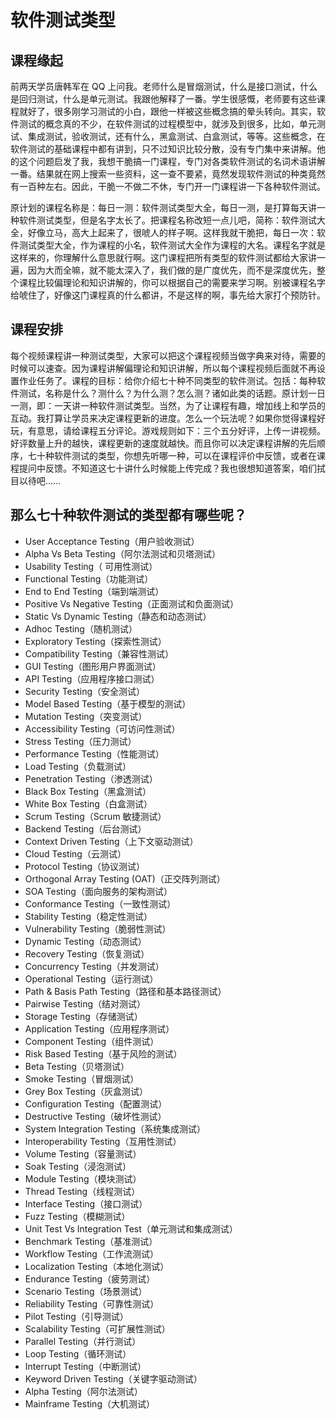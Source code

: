 # 软件测试类型

## 课程缘起

前两天学员唐韩军在 QQ 上问我。老师什么是冒烟测试，什么是接口测试，什么是回归测试，什么是单元测试。我跟他解释了一番。学生很感慨，老师要有这些课程就好了，很多刚学习测试的小白，跟他一样被这些概念搞的晕头转向。其实，软件测试的概念真的不少，在软件测试的过程模型中，就涉及到很多，比如，单元测试、集成测试，验收测试，还有什么，黑盒测试、白盒测试，等等。这些概念，在软件测试的基础课程中都有讲到，只不过知识比较分散，没有专门集中来讲解。他的这个问题启发了我，我想干脆搞一门课程，专门对各类软件测试的名词术语讲解一番。结果就在网上搜索一些资料，这一查不要紧，竟然发现软件测试的种类竟然有一百种左右。因此，干脆一不做二不休，专门开一门课程讲一下各种软件测试。

原计划的课程名称是：每日一测：软件测试类型大全，每日一测，是打算每天讲一种软件测试类型，但是名字太长了。把课程名称改短一点儿吧，简称：软件测试大全，好像立马，高大上起来了，很唬人的样子啊。这样我就干脆把，每日一次：软件测试类型大全，作为课程的小名，软件测试大全作为课程的大名。课程名字就是这样来的，你理解什么意思就行啊。这门课程把所有类型的软件测试都给大家讲一遍，因为大而全嘛，就不能太深入了，我们做的是广度优先，而不是深度优先，整个课程比较偏理论和知识讲解的，你可以根据自己的需要来学习啊。别被课程名字给唬住了，好像这门课程真的什么都讲，不是这样的啊，事先给大家打个预防针。

## 课程安排

每个视频课程讲一种测试类型，大家可以把这个课程视频当做字典来对待，需要的时候可以速查。因为课程讲解偏理论和知识讲解，所以每个课程视频后面就不再设置作业任务了。课程的目标：给你介绍七十种不同类型的软件测试。包括：每种软件测试，名称是什么？测什么？为什么测？怎么测？诸如此类的话题。原计划一日一测，即：一天讲一种软件测试类型。当然，为了让课程有趣，增加线上和学员的互动。我打算让学员来决定课程更新的进度。怎么一个玩法呢？如果你觉得课程好玩，有意思，请给课程五分评论。游戏规则如下：三个五分好评，上传一讲视频。好评数量上升的越快，课程更新的速度就越快。而且你可以决定课程讲解的先后顺序，七十种软件测试的类型，你想先听哪一种，可以在课程评价中反馈，或者在课程提问中反馈。不知道这七十讲什么时候能上传完成？我也很想知道答案，咱们拭目以待吧......

## 那么七十种软件测试的类型都有哪些呢？

- User Acceptance Testing（用户验收测试）  
- Alpha Vs Beta Testing（阿尔法测试和贝塔测试）  
- Usability Testing（ 可用性测试）  
- Functional Testing（功能测试）  
- End to End Testing（端到端测试）  
- Positive Vs Negative Testing（正面测试和负面测试）  
- Static Vs Dynamic Testing（静态和动态测试）  
- Adhoc Testing（随机测试）  
- Exploratory Testing（探索性测试）  
- Compatibility Testing（兼容性测试）  
- GUI Testing（图形用户界面测试）  
- API Testing（应用程序接口测试）  
- Security Testing（安全测试）  
- Model Based Testing（基于模型的测试）  
- Mutation Testing（突变测试）  
- Accessibility Testing（可访问性测试）  
- Stress Testing（压力测试）  
- Performance Testing（性能测试）  
- Load Testing（负载测试）  
- Penetration Testing（渗透测试）  
- Black Box Testing（黑盒测试）  
- White Box Testing（白盒测试）  
- Scrum Testing（Scrum 敏捷测试）  
- Backend Testing（后台测试）  
- Context Driven Testing（上下文驱动测试）  
- Cloud Testing（云测试）  
- Protocol Testing（协议测试）  
- Orthogonal Array Testing (OAT)（正交阵列测试）  
- SOA Testing（面向服务的架构测试）  
- Conformance Testing（一致性测试）  
- Stability Testing（稳定性测试）  
- Vulnerability Testing（脆弱性测试）  
- Dynamic Testing（动态测试）  
- Recovery Testing（恢复测试）  
- Concurrency Testing（并发测试）  
- Operational Testing（运行测试）
- Path & Basis Path Testing（路径和基本路径测试）  
- Pairwise Testing（结对测试）  
- Storage Testing（存储测试）  
- Application Testing（应用程序测试）  
- Component Testing（组件测试）  
- Risk Based Testing（基于风险的测试）  
- Beta Testing（贝塔测试）  
- Smoke Testing（冒烟测试）  
- Grey Box Testing（灰盒测试）  
- Configuration Testing（配置测试）  
- Destructive Testing（破坏性测试）  
- System Integration Testing（系统集成测试）  
- Interoperability Testing（互用性测试）  
- Volume Testing（容量测试）  
- Soak Testing（浸泡测试）  
- Module Testing（模块测试）  
- Thread Testing（线程测试）  
- Interface Testing（接口测试）  
- Fuzz Testing（模糊测试）  
- Unit Test Vs Integration Test（单元测试和集成测试）  
- Benchmark Testing（基准测试）  
- Workflow Testing（工作流测试）  
- Localization Testing（本地化测试）  
- Endurance Testing（疲劳测试）  
- Scenario Testing（场景测试）  
- Reliability Testing（可靠性测试）  
- Pilot Testing（引导测试）  
- Scalability Testing（可扩展性测试）  
- Parallel Testing（并行测试）  
- Loop Testing（循环测试）  
- Interrupt Testing（中断测试）  
- Keyword Driven Testing（关键字驱动测试）  
- Alpha Testing（阿尔法测试）  
- Mainframe Testing（大机测试）  